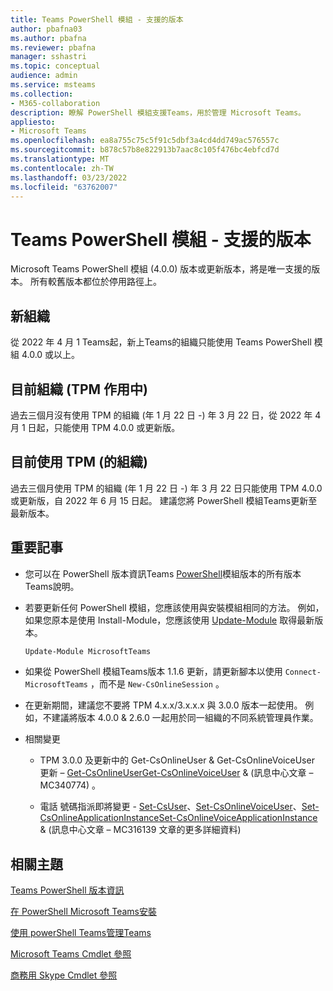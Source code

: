 ```yaml
---
title: Teams PowerShell 模組 - 支援的版本
author: pbafna03
ms.author: pbafna
ms.reviewer: pbafna
manager: sshastri
ms.topic: conceptual
audience: admin
ms.service: msteams
ms.collection:
- M365-collaboration
description: 瞭解 PowerShell 模組支援Teams，用於管理 Microsoft Teams。
appliesto:
- Microsoft Teams
ms.openlocfilehash: ea8a755c75c5f91c5dbf3a4cd4dd749ac576557c
ms.sourcegitcommit: b878c57b8e822913b7aac8c105f476bc4ebfcd7d
ms.translationtype: MT
ms.contentlocale: zh-TW
ms.lasthandoff: 03/23/2022
ms.locfileid: "63762007"
---
```

# <a name="teams-powershell-module---supported-versions"></a>Teams PowerShell 模組 - 支援的版本

Microsoft Teams PowerShell 模組 (4.0.0) 版本或更新版本，將是唯一支援的版本。 所有較舊版本都位於停用路徑上。



## <a name="new-organizations"></a>新組織

從 2022 年 4 月 1 Teams起，新上Teams的組織只能使用 Teams PowerShell 模組 4.0.0 或以上。



## <a name="current-organizations-non-tpm-active"></a>目前組織 (TPM 作用中) 

過去三個月沒有使用 TPM 的組織 (年 1 月 22 日 -) 年 3 月 22 日，從 2022 年 4 月 1 日起，只能使用 TPM 4.0.0 或更新版。



## <a name="current-organizations-tpm-active"></a>目前使用 TPM (的組織) 

過去三個月使用 TPM 的組織 (年 1 月 22 日 -) 年 3 月 22 日只能使用 TPM 4.0.0 或更新版，自 2022 年 6 月 15 日起。 建議您將 PowerShell 模組Teams更新至最新版本。


## <a name="important-notes"></a>重要記事

- 您可以在 PowerShell 版本資訊Teams [PowerShell](teams-powershell-release-notes.md)模組版本的所有版本Teams說明。

- 若要更新任何 PowerShell 模組，您應該使用與安裝模組相同的方法。 例如，如果您原本是使用 Install-Module，您應該使用 [Update-Module](/powershell/module/powershellget/update-module) 取得最新版本。  

  ```powershell
  Update-Module MicrosoftTeams
  ```

-   如果從 PowerShell 模組Teams版本 1.1.6 更新，請更新腳本以使用 `Connect-MicrosoftTeams` ，而不是 `New-CsOnlineSession` 。

-   在更新期間，建議您不要將 TPM 4.x.x/3.x.x.x 與 3.0.0 版本一起使用。 例如，不建議將版本 4.0.0 & 2.6.0 一起用於同一組織的不同系統管理員作業。 

- 相關變更
  * TPM 3.0.0 及更新中的 Get-CsOnlineUser & Get-CsOnlineVoiceUser 更新 – [Get-CsOnlineUserGet-CsOnlineVoiceUser](/powershell/module/skype/get-csonlinevoiceuser) [](/powershell/module/skype/get-csonlineuser)  &  (訊息中心文章 – MC340774) 。

  * 電話 號碼指派即將變更 - [Set-CsUser](/powershell/module/skype/set-csuser)、[Set-CsOnlineVoiceUser](/powershell/module/skype/set-csonlinevoiceuser)、[Set-CsOnlineApplicationInstanceSet-CsOnlineVoiceApplicationInstance](/powershell/module/skype/set-csonlineapplicationinstance)  &  (訊息中心文章 – MC316139 文章的更多詳細資料) [ ](/powershell/module/skype/set-csonlinevoiceapplicationinstance)



## <a name="related-topics"></a>相關主題

[Teams PowerShell 版本資訊](teams-powershell-release-notes.md)

[在 PowerShell Microsoft Teams安裝](teams-powershell-install.md)

[使用 powerShell Teams管理Teams](teams-powershell-managing-teams.md)

[Microsoft Teams Cmdlet 參照](/powershell/module/teams) 

[商務用 Skype Cmdlet 參照](/powershell/module/skype) 

